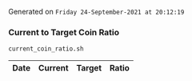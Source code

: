 Generated on `Friday 24-September-2021 at 20:12:19`

### Current to Target Coin Ratio
`current_coin_ratio.sh`

Date|Current|Target|Ratio
---|---|---|---
